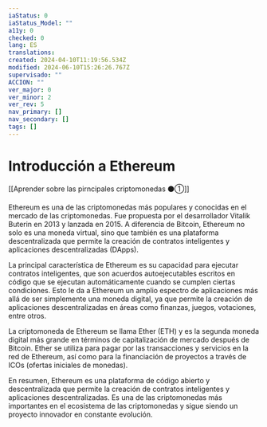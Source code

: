 ```yaml
---
iaStatus: 0
iaStatus_Model: ""
a11y: 0
checked: 0
lang: ES
translations: 
created: 2024-04-10T11:19:56.534Z
modified: 2024-06-10T15:26:26.767Z
supervisado: ""
ACCION: ""
ver_major: 0
ver_minor: 2
ver_rev: 5
nav_primary: []
nav_secondary: []
tags: []
---
```

# Introducción a Ethereum

[[Aprender sobre las pirncipales criptomonedas ⚫①]]

Ethereum es una de las criptomonedas más populares y conocidas en el mercado de las criptomonedas. Fue propuesta por el desarrollador Vitalik Buterin en 2013 y lanzada en 2015. A diferencia de Bitcoin, Ethereum no solo es una moneda virtual, sino que también es una plataforma descentralizada que permite la creación de contratos inteligentes y aplicaciones descentralizadas (DApps).

La principal característica de Ethereum es su capacidad para ejecutar contratos inteligentes, que son acuerdos autoejecutables escritos en código que se ejecutan automáticamente cuando se cumplen ciertas condiciones. Esto le da a Ethereum un amplio espectro de aplicaciones más allá de ser simplemente una moneda digital, ya que permite la creación de aplicaciones descentralizadas en áreas como finanzas, juegos, votaciones, entre otros.

La criptomoneda de Ethereum se llama Ether (ETH) y es la segunda moneda digital más grande en términos de capitalización de mercado después de Bitcoin. Ether se utiliza para pagar por las transacciones y servicios en la red de Ethereum, así como para la financiación de proyectos a través de ICOs (ofertas iniciales de monedas).

En resumen, Ethereum es una plataforma de código abierto y descentralizada que permite la creación de contratos inteligentes y aplicaciones descentralizadas. Es una de las criptomonedas más importantes en el ecosistema de las criptomonedas y sigue siendo un proyecto innovador en constante evolución.
